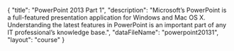 {
	"title": "PowerPoint 2013 Part 1",
	"description": "Microsoft’s PowerPoint is a full-featured presentation application for Windows and Mac OS X. Understanding the latest features in PowerPoint is an important part of any IT professional’s knowledge base.",
	"dataFileName": "powerpoint20131",
	"layout": "course"
}